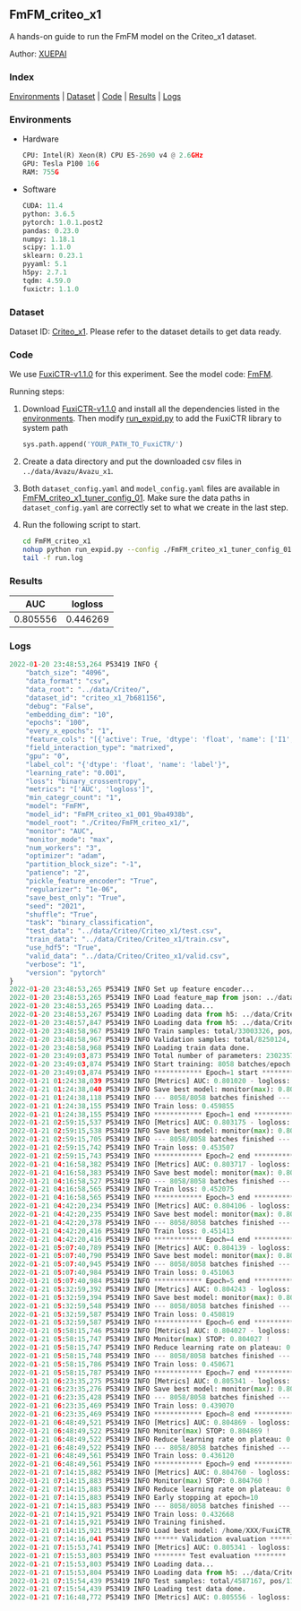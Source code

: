 ## FmFM_criteo_x1

A hands-on guide to run the FmFM model on the Criteo_x1 dataset.

Author: [XUEPAI](https://github.com/xue-pai)

### Index
[Environments](#Environments) | [Dataset](#Dataset) | [Code](#Code) | [Results](#Results) | [Logs](#Logs)

### Environments
+ Hardware

  ```python
  CPU: Intel(R) Xeon(R) CPU E5-2690 v4 @ 2.6GHz
  GPU: Tesla P100 16G
  RAM: 755G

  ```

+ Software

  ```python
  CUDA: 11.4
  python: 3.6.5
  pytorch: 1.0.1.post2
  pandas: 0.23.0
  numpy: 1.18.1
  scipy: 1.1.0
  sklearn: 0.23.1
  pyyaml: 5.1
  h5py: 2.7.1
  tqdm: 4.59.0
  fuxictr: 1.1.0
  ```

### Dataset
Dataset ID: [Criteo_x1](https://github.com/openbenchmark/BARS/blob/master/ctr_prediction/datasets/Criteo/README.md#Criteo_x1). Please refer to the dataset details to get data ready.

### Code

We use [FuxiCTR-v1.1.0](https://github.com/xue-pai/FuxiCTR/tree/v1.1.0) for this experiment. See the model code: [FmFM](https://github.com/xue-pai/FuxiCTR/blob/v1.1.0/fuxictr/pytorch/models/FmFM.py).

Running steps:

1. Download [FuxiCTR-v1.1.0](https://github.com/xue-pai/FuxiCTR/archive/refs/tags/v1.1.0.zip) and install all the dependencies listed in the [environments](#environments). Then modify [run_expid.py](./run_expid.py#L5) to add the FuxiCTR library to system path
    
    ```python
    sys.path.append('YOUR_PATH_TO_FuxiCTR/')
    ```

2. Create a data directory and put the downloaded csv files in `../data/Avazu/Avazu_x1`.

3. Both `dataset_config.yaml` and `model_config.yaml` files are available in [FmFM_criteo_x1_tuner_config_01](./FmFM_criteo_x1_tuner_config_01). Make sure the data paths in `dataset_config.yaml` are correctly set to what we create in the last step.

4. Run the following script to start.

    ```bash
    cd FmFM_criteo_x1
    nohup python run_expid.py --config ./FmFM_criteo_x1_tuner_config_01 --expid FmFM_criteo_x1_001_9ba4938b --gpu 0 > run.log &
    tail -f run.log
    ```

### Results

| AUC | logloss  |
|:--------------------:|:--------------------:|
| 0.805556 | 0.446269  |


### Logs
```python
2022-01-20 23:48:53,264 P53419 INFO {
    "batch_size": "4096",
    "data_format": "csv",
    "data_root": "../data/Criteo/",
    "dataset_id": "criteo_x1_7b681156",
    "debug": "False",
    "embedding_dim": "10",
    "epochs": "100",
    "every_x_epochs": "1",
    "feature_cols": "[{'active': True, 'dtype': 'float', 'name': ['I1', 'I2', 'I3', 'I4', 'I5', 'I6', 'I7', 'I8', 'I9', 'I10', 'I11', 'I12', 'I13'], 'type': 'numeric'}, {'active': True, 'dtype': 'float', 'name': ['C1', 'C2', 'C3', 'C4', 'C5', 'C6', 'C7', 'C8', 'C9', 'C10', 'C11', 'C12', 'C13', 'C14', 'C15', 'C16', 'C17', 'C18', 'C19', 'C20', 'C21', 'C22', 'C23', 'C24', 'C25', 'C26'], 'type': 'categorical'}]",
    "field_interaction_type": "matrixed",
    "gpu": "0",
    "label_col": "{'dtype': 'float', 'name': 'label'}",
    "learning_rate": "0.001",
    "loss": "binary_crossentropy",
    "metrics": "['AUC', 'logloss']",
    "min_categr_count": "1",
    "model": "FmFM",
    "model_id": "FmFM_criteo_x1_001_9ba4938b",
    "model_root": "./Criteo/FmFM_criteo_x1/",
    "monitor": "AUC",
    "monitor_mode": "max",
    "num_workers": "3",
    "optimizer": "adam",
    "partition_block_size": "-1",
    "patience": "2",
    "pickle_feature_encoder": "True",
    "regularizer": "1e-06",
    "save_best_only": "True",
    "seed": "2021",
    "shuffle": "True",
    "task": "binary_classification",
    "test_data": "../data/Criteo/Criteo_x1/test.csv",
    "train_data": "../data/Criteo/Criteo_x1/train.csv",
    "use_hdf5": "True",
    "valid_data": "../data/Criteo/Criteo_x1/valid.csv",
    "verbose": "1",
    "version": "pytorch"
}
2022-01-20 23:48:53,265 P53419 INFO Set up feature encoder...
2022-01-20 23:48:53,265 P53419 INFO Load feature_map from json: ../data/Criteo/criteo_x1_7b681156/feature_map.json
2022-01-20 23:48:53,265 P53419 INFO Loading data...
2022-01-20 23:48:53,267 P53419 INFO Loading data from h5: ../data/Criteo/criteo_x1_7b681156/train.h5
2022-01-20 23:48:57,847 P53419 INFO Loading data from h5: ../data/Criteo/criteo_x1_7b681156/valid.h5
2022-01-20 23:48:58,967 P53419 INFO Train samples: total/33003326, pos/8456369, neg/24546957, ratio/25.62%, blocks/1
2022-01-20 23:48:58,967 P53419 INFO Validation samples: total/8250124, pos/2114300, neg/6135824, ratio/25.63%, blocks/1
2022-01-20 23:48:58,968 P53419 INFO Loading train data done.
2022-01-20 23:49:03,873 P53419 INFO Total number of parameters: 23023577.
2022-01-20 23:49:03,874 P53419 INFO Start training: 8058 batches/epoch
2022-01-20 23:49:03,874 P53419 INFO ************ Epoch=1 start ************
2022-01-21 01:24:38,039 P53419 INFO [Metrics] AUC: 0.801020 - logloss: 0.450297
2022-01-21 01:24:38,040 P53419 INFO Save best model: monitor(max): 0.801020
2022-01-21 01:24:38,118 P53419 INFO --- 8058/8058 batches finished ---
2022-01-21 01:24:38,155 P53419 INFO Train loss: 0.459855
2022-01-21 01:24:38,155 P53419 INFO ************ Epoch=1 end ************
2022-01-21 02:59:15,537 P53419 INFO [Metrics] AUC: 0.803175 - logloss: 0.448222
2022-01-21 02:59:15,538 P53419 INFO Save best model: monitor(max): 0.803175
2022-01-21 02:59:15,705 P53419 INFO --- 8058/8058 batches finished ---
2022-01-21 02:59:15,742 P53419 INFO Train loss: 0.453507
2022-01-21 02:59:15,743 P53419 INFO ************ Epoch=2 end ************
2022-01-21 04:16:58,382 P53419 INFO [Metrics] AUC: 0.803717 - logloss: 0.447803
2022-01-21 04:16:58,383 P53419 INFO Save best model: monitor(max): 0.803717
2022-01-21 04:16:58,527 P53419 INFO --- 8058/8058 batches finished ---
2022-01-21 04:16:58,565 P53419 INFO Train loss: 0.452075
2022-01-21 04:16:58,565 P53419 INFO ************ Epoch=3 end ************
2022-01-21 04:42:20,234 P53419 INFO [Metrics] AUC: 0.804106 - logloss: 0.447411
2022-01-21 04:42:20,235 P53419 INFO Save best model: monitor(max): 0.804106
2022-01-21 04:42:20,378 P53419 INFO --- 8058/8058 batches finished ---
2022-01-21 04:42:20,416 P53419 INFO Train loss: 0.451413
2022-01-21 04:42:20,416 P53419 INFO ************ Epoch=4 end ************
2022-01-21 05:07:40,789 P53419 INFO [Metrics] AUC: 0.804139 - logloss: 0.447340
2022-01-21 05:07:40,790 P53419 INFO Save best model: monitor(max): 0.804139
2022-01-21 05:07:40,945 P53419 INFO --- 8058/8058 batches finished ---
2022-01-21 05:07:40,984 P53419 INFO Train loss: 0.451063
2022-01-21 05:07:40,984 P53419 INFO ************ Epoch=5 end ************
2022-01-21 05:32:59,392 P53419 INFO [Metrics] AUC: 0.804243 - logloss: 0.447393
2022-01-21 05:32:59,394 P53419 INFO Save best model: monitor(max): 0.804243
2022-01-21 05:32:59,548 P53419 INFO --- 8058/8058 batches finished ---
2022-01-21 05:32:59,587 P53419 INFO Train loss: 0.450819
2022-01-21 05:32:59,587 P53419 INFO ************ Epoch=6 end ************
2022-01-21 05:58:15,746 P53419 INFO [Metrics] AUC: 0.804027 - logloss: 0.447486
2022-01-21 05:58:15,747 P53419 INFO Monitor(max) STOP: 0.804027 !
2022-01-21 05:58:15,747 P53419 INFO Reduce learning rate on plateau: 0.000100
2022-01-21 05:58:15,748 P53419 INFO --- 8058/8058 batches finished ---
2022-01-21 05:58:15,786 P53419 INFO Train loss: 0.450671
2022-01-21 05:58:15,787 P53419 INFO ************ Epoch=7 end ************
2022-01-21 06:23:35,275 P53419 INFO [Metrics] AUC: 0.805341 - logloss: 0.446566
2022-01-21 06:23:35,276 P53419 INFO Save best model: monitor(max): 0.805341
2022-01-21 06:23:35,428 P53419 INFO --- 8058/8058 batches finished ---
2022-01-21 06:23:35,469 P53419 INFO Train loss: 0.439070
2022-01-21 06:23:35,469 P53419 INFO ************ Epoch=8 end ************
2022-01-21 06:48:49,521 P53419 INFO [Metrics] AUC: 0.804869 - logloss: 0.447152
2022-01-21 06:48:49,522 P53419 INFO Monitor(max) STOP: 0.804869 !
2022-01-21 06:48:49,522 P53419 INFO Reduce learning rate on plateau: 0.000010
2022-01-21 06:48:49,522 P53419 INFO --- 8058/8058 batches finished ---
2022-01-21 06:48:49,561 P53419 INFO Train loss: 0.436120
2022-01-21 06:48:49,561 P53419 INFO ************ Epoch=9 end ************
2022-01-21 07:14:15,882 P53419 INFO [Metrics] AUC: 0.804760 - logloss: 0.447286
2022-01-21 07:14:15,883 P53419 INFO Monitor(max) STOP: 0.804760 !
2022-01-21 07:14:15,883 P53419 INFO Reduce learning rate on plateau: 0.000001
2022-01-21 07:14:15,883 P53419 INFO Early stopping at epoch=10
2022-01-21 07:14:15,883 P53419 INFO --- 8058/8058 batches finished ---
2022-01-21 07:14:15,921 P53419 INFO Train loss: 0.432668
2022-01-21 07:14:15,921 P53419 INFO Training finished.
2022-01-21 07:14:15,921 P53419 INFO Load best model: /home/XXX/FuxiCTR_github/benchmarks/Criteo/FmFM_criteo_x1/criteo_x1_7b681156/FmFM_criteo_x1_001_9ba4938b.model
2022-01-21 07:14:16,041 P53419 INFO ****** Validation evaluation ******
2022-01-21 07:15:53,741 P53419 INFO [Metrics] AUC: 0.805341 - logloss: 0.446566
2022-01-21 07:15:53,803 P53419 INFO ******** Test evaluation ********
2022-01-21 07:15:53,803 P53419 INFO Loading data...
2022-01-21 07:15:53,804 P53419 INFO Loading data from h5: ../data/Criteo/criteo_x1_7b681156/test.h5
2022-01-21 07:15:54,439 P53419 INFO Test samples: total/4587167, pos/1174769, neg/3412398, ratio/25.61%, blocks/1
2022-01-21 07:15:54,439 P53419 INFO Loading test data done.
2022-01-21 07:16:48,772 P53419 INFO [Metrics] AUC: 0.805556 - logloss: 0.446269

```
